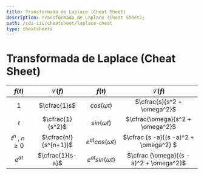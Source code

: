 ```yaml
---
title: Transformada de Laplace (Cheat Sheet)
description: Transformada de Laplace (Cheat Sheet);
path: /cdi-iii/cheatsheet/laplace-cheat
type: cheatsheets
---
```


# Transformada de Laplace (Cheat Sheet)

|        $f(t)$        |   $\mathcal{L} (f)$   |         $f(t)$          |           $\mathcal{L} (f)$            |
| :------------------: | :-------------------: | :---------------------: | :------------------------------------: |
|         $1$          |     $\cfrac{1}s$      |    $cos (\omega t)$     |      $\cfrac{s}{s^2 + \omega^2}$       |
|         $t$          |   $\cfrac{1}{s^2}$    |    $sin (\omega t)$     |    $\cfrac{\omega}{s^2 + \omega^2}$    |
| $t^n \ , \ n \geq 0$ | $\cfrac{n!}{s^{n+1}}$ | $e^{at} cos (\omega t)$ | $\cfrac {s -a}{(s -a)^2 + \omega^2} $  |
|       $e^{at}$       |   $\cfrac{1}{s-a}$    | $e^{at} sin (\omega t)$ | $\cfrac {\omega}{(s -a)^2 + \omega^2}$ |
